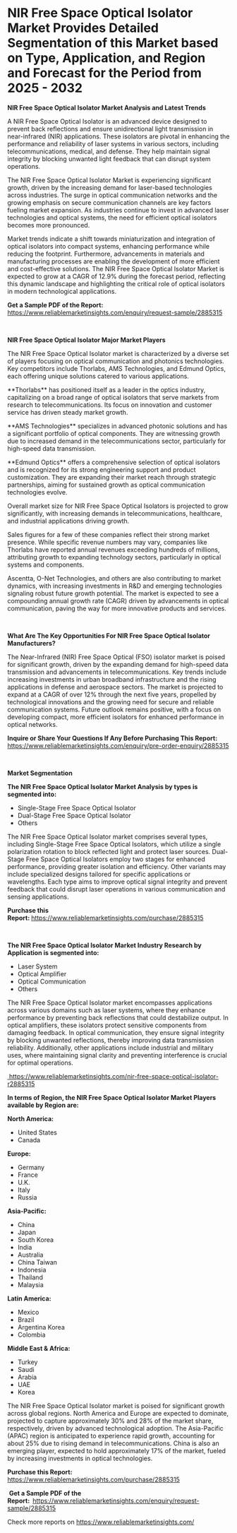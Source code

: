 <p><h1>NIR Free Space Optical Isolator Market Provides Detailed Segmentation of this Market based on Type, Application, and Region and Forecast for the Period from 2025 - 2032</h1></p><p><strong>NIR Free Space Optical Isolator Market Analysis and Latest Trends</strong></p>
<p><p>A NIR Free Space Optical Isolator is an advanced device designed to prevent back reflections and ensure unidirectional light transmission in near-infrared (NIR) applications. These isolators are pivotal in enhancing the performance and reliability of laser systems in various sectors, including telecommunications, medical, and defense. They help maintain signal integrity by blocking unwanted light feedback that can disrupt system operations.</p><p>The NIR Free Space Optical Isolator Market is experiencing significant growth, driven by the increasing demand for laser-based technologies across industries. The surge in optical communication networks and the growing emphasis on secure communication channels are key factors fueling market expansion. As industries continue to invest in advanced laser technologies and optical systems, the need for efficient optical isolators becomes more pronounced.</p><p>Market trends indicate a shift towards miniaturization and integration of optical isolators into compact systems, enhancing performance while reducing the footprint. Furthermore, advancements in materials and manufacturing processes are enabling the development of more efficient and cost-effective solutions. The NIR Free Space Optical Isolator Market is expected to grow at a CAGR of 12.9% during the forecast period, reflecting this dynamic landscape and highlighting the critical role of optical isolators in modern technological applications.</p></p>
<p><strong>Get a Sample PDF of the Report:&nbsp;</strong> <a href="https://www.reliablemarketinsights.com/enquiry/request-sample/2885315?utm_campaign=2197&utm_medium=2&utm_source=Github&utm_content=ia&utm_term=13032025&utm_id=nir-free-space-optical-isolator">https://www.reliablemarketinsights.com/enquiry/request-sample/2885315</a></p>
<p>&nbsp;</p>
<p><strong>NIR Free Space Optical Isolator Major Market Players</strong></p>
<p><p>The NIR Free Space Optical Isolator market is characterized by a diverse set of players focusing on optical communication and photonics technologies. Key competitors include Thorlabs, AMS Technologies, and Edmund Optics, each offering unique solutions catered to various applications.</p><p>**Thorlabs** has positioned itself as a leader in the optics industry, capitalizing on a broad range of optical isolators that serve markets from research to telecommunications. Its focus on innovation and customer service has driven steady market growth.</p><p>**AMS Technologies** specializes in advanced photonic solutions and has a significant portfolio of optical components. They are witnessing growth due to increased demand in the telecommunications sector, particularly for high-speed data transmission.</p><p>**Edmund Optics** offers a comprehensive selection of optical isolators and is recognized for its strong engineering support and product customization. They are expanding their market reach through strategic partnerships, aiming for sustained growth as optical communication technologies evolve.</p><p>Overall market size for NIR Free Space Optical Isolators is projected to grow significantly, with increasing demands in telecommunications, healthcare, and industrial applications driving growth.</p><p>Sales figures for a few of these companies reflect their strong market presence. While specific revenue numbers may vary, companies like Thorlabs have reported annual revenues exceeding hundreds of millions, attributing growth to expanding technology sectors, particularly in optical systems and components.</p><p>Ascentta, O-Net Technologies, and others are also contributing to market dynamics, with increasing investments in R&D and emerging technologies signaling robust future growth potential. The market is expected to see a compounding annual growth rate (CAGR) driven by advancements in optical communication, paving the way for more innovative products and services.</p></p>
<p>&nbsp;</p>
<p><strong>What Are The Key Opportunities For NIR Free Space Optical Isolator Manufacturers?</strong></p>
<p><p>The Near-Infrared (NIR) Free Space Optical (FSO) isolator market is poised for significant growth, driven by the expanding demand for high-speed data transmission and advancements in telecommunications. Key trends include increasing investments in urban broadband infrastructure and the rising applications in defense and aerospace sectors. The market is projected to expand at a CAGR of over 12% through the next five years, propelled by technological innovations and the growing need for secure and reliable communication systems. Future outlook remains positive, with a focus on developing compact, more efficient isolators for enhanced performance in optical networks.</p></p>
<p><strong>Inquire or Share Your Questions If Any Before Purchasing This Report:</strong> <a href="https://www.reliablemarketinsights.com/enquiry/pre-order-enquiry/2885315?utm_campaign=2197&utm_medium=2&utm_source=Github&utm_content=ia&utm_term=13032025&utm_id=nir-free-space-optical-isolator">https://www.reliablemarketinsights.com/enquiry/pre-order-enquiry/2885315</a></p>
<p>&nbsp;</p>
<p><strong>Market Segmentation</strong></p>
<p><strong>The NIR Free Space Optical Isolator Market Analysis by types is segmented into:</strong></p>
<p><ul><li>Single-Stage Free Space Optical Isolator</li><li>Dual-Stage Free Space Optical Isolator</li><li>Others</li></ul></p>
<p><p>The NIR Free Space Optical Isolator market comprises several types, including Single-Stage Free Space Optical Isolators, which utilize a single polarization rotation to block reflected light and protect laser sources. Dual-Stage Free Space Optical Isolators employ two stages for enhanced performance, providing greater isolation and efficiency. Other variants may include specialized designs tailored for specific applications or wavelengths. Each type aims to improve optical signal integrity and prevent feedback that could disrupt laser operations in various communication and sensing applications.</p></p>
<p><strong>Purchase this Report:&nbsp;</strong><a href="https://www.reliablemarketinsights.com/purchase/2885315?utm_campaign=2197&utm_medium=2&utm_source=Github&utm_content=ia&utm_term=13032025&utm_id=nir-free-space-optical-isolator">https://www.reliablemarketinsights.com/purchase/2885315</a></p>
<p>&nbsp;</p>
<p><strong>The NIR Free Space Optical Isolator Market Industry Research by Application is segmented into:</strong></p>
<p><ul><li>Laser System</li><li>Optical Amplifier</li><li>Optical Communication</li><li>Others</li></ul></p>
<p><p>The NIR Free Space Optical Isolator market encompasses applications across various domains such as laser systems, where they enhance performance by preventing back reflections that could destabilize output. In optical amplifiers, these isolators protect sensitive components from damaging feedback. In optical communication, they ensure signal integrity by blocking unwanted reflections, thereby improving data transmission reliability. Additionally, other applications include industrial and military uses, where maintaining signal clarity and preventing interference is crucial for optimal operations.</p></p>
<p><a href="https://www.reliablemarketinsights.com/nir-free-space-optical-isolator-r2885315?utm_campaign=2197&utm_medium=2&utm_source=Github&utm_content=ia&utm_term=13032025&utm_id=nir-free-space-optical-isolator">&nbsp;https://www.reliablemarketinsights.com/nir-free-space-optical-isolator-r2885315</a></p>
<p><strong>In terms of Region, the NIR Free Space Optical Isolator Market Players available by Region are:</strong></p>
<p>
    <p> <strong> North America: </strong>
        <ul>
            <li>United States</li>
            <li>Canada</li>
        </ul>
        </p> 
    <p> <strong> Europe: </strong>
        <ul>
            <li>Germany</li>
            <li>France</li>
            <li>U.K.</li>
            <li>Italy</li>
            <li>Russia</li>
        </ul>
        </p> 
    <p> <strong> Asia-Pacific: </strong>
        <ul>
            <li>China</li>
            <li>Japan</li>
            <li>South Korea</li>
            <li>India</li>
            <li>Australia</li>
            <li>China Taiwan</li>
            <li>Indonesia</li>
            <li>Thailand</li>
            <li>Malaysia</li>
        </ul>
        </p> 
    <p> <strong> Latin America: </strong>
        <ul>
            <li>Mexico</li>
            <li>Brazil</li>
            <li>Argentina Korea</li>
            <li>Colombia</li>
        </ul>
        </p> 
    <p> <strong> Middle East & Africa: </strong>
        <ul>
            <li>Turkey</li>
            <li>Saudi</li>
            <li>Arabia</li>
            <li>UAE</li>
            <li>Korea</li>
        </ul>
    </p>
    </p>
<p><p>The NIR Free Space Optical Isolator market is poised for significant growth across global regions. North America and Europe are expected to dominate, projected to capture approximately 30% and 28% of the market share, respectively, driven by advanced technological adoption. The Asia-Pacific (APAC) region is anticipated to experience rapid growth, accounting for about 25% due to rising demand in telecommunications. China is also an emerging player, expected to hold approximately 17% of the market, fueled by increasing investments in optical technologies.</p></p>
<p><strong>Purchase this Report: </strong><a href="https://www.reliablemarketinsights.com/purchase/2885315?utm_campaign=2197&utm_medium=2&utm_source=Github&utm_content=ia&utm_term=13032025&utm_id=nir-free-space-optical-isolator">https://www.reliablemarketinsights.com/purchase/2885315</a></p>
<p>&nbsp;<strong>Get a Sample PDF of the Report:&nbsp;&nbsp;</strong><a href="https://www.reliablemarketinsights.com/enquiry/request-sample/2885315?utm_campaign=2197&utm_medium=2&utm_source=Github&utm_content=ia&utm_term=13032025&utm_id=nir-free-space-optical-isolator">https://www.reliablemarketinsights.com/enquiry/request-sample/2885315</a></p>
<p><strong></strong></p>
<p>Check more reports on <a href="https://www.reliablemarketinsights.com/?utm_campaign=2197&utm_medium=2&utm_source=Github&utm_content=ia&utm_term=13032025&utm_id=nir-free-space-optical-isolator">https://www.reliablemarketinsights.com/</a></p>